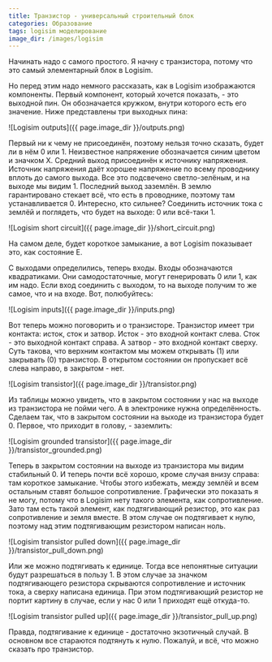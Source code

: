 ```yaml
---
title: Транзистор - универсальный строительный блок
categories: Образование
tags: logisim моделирование
image_dir: /images/logisim
---
```

Начинать надо с самого простого.
Я начну с транзистора, потому что это самый элементарный блок в Logisim.

Но перед этим надо немного рассказать, как в Logisim изображаются компоненты.
Первый компонент, который хочется показать, - это выходной пин.
Он обозначается кружком, внутри которого есть его значение.
Ниже представлены три выходных пина:

![Logisim outputs]({{ page.image_dir }}/outputs.png)

Первый ни к чему не присоединён, поэтому нельзя точно сказать, будет ли в нём 0 или 1.
Неизвестное напряжение обозначается синим цветом и значком X.
Средний выход присоединён к источнику напряжения.
Источник напряжения даёт хорошее напряжение по всему проводнику вплоть до самого выхода.
Все это подсвечено светло-зелёным, и на выходе мы видим 1.
Последний выход заземлён.
В землю гарантировано стекает всё, что есть в проводнике, поэтому там устанавливается 0.
Интересно, кто сильнее?
Соединить источник тока с землёй и поглядеть, что будет на выходе: 0 или всё-таки 1.

![Logisim short circuit]({{ page.image_dir }}/short_circuit.png)

На самом деле, будет короткое замыкание, а вот Logisim показывает это, как состояние E.

С выходами определились, теперь входы.
Входы обозначаются квадратиками.
Они самодостаточные, могут генерировать 0 или 1, как им надо.
Если вход соединить с выходом, то на выходе получим то же самое, что и на входе.
Вот, полюбуйтесь:

![Logisim inputs]({{ page.image_dir }}/inputs.png)

Вот теперь можно поговорить и о транзисторе.
Транзистор имеет три контакта: исток, сток и затвор.
Исток - это входной контакт слева.
Сток - это выходной контакт справа.
А затвор - это входной контакт сверху.
Суть такова, что верхним контактом мы можем открывать (1) или закрывать (0) транзистор.
В открытом состоянии он пропускает всё слева направо, в закрытом - нет.

![Logisim transistor]({{ page.image_dir }}/transistor.png)

Из таблицы можно увидеть, что в закрытом состоянии у нас на выходе из транзистора не пойми чего.
А в электронике нужна определённость.
Сделаем так, что в закрытом состоянии на выходе из транзистора будет 0.
Первое, что приходит в голову, - заземлить:

![Logisim grounded transistor]({{ page.image_dir }}/transistor_grounded.png)

Теперь в закрытом состоянии на выходе из транзистора мы видим стабильный 0.
И теперь почти всё хорошо, кроме случая внизу справа: там короткое замыкание.
Чтобы этого избежать, между землёй и всем остальным ставят большое сопротивление.
Графически это показать я не могу, потому что в Logisim нету такого элемента, как сопротивление.
Зато там есть такой элемент, как подтягивающий резистор, это как раз сопротивление и земля вместе.
В этом случае он подтягивает к нулю, поэтому над этим подтягивающим резистором написан ноль.

![Logisim transistor pulled down]({{ page.image_dir }}/transistor_pull_down.png)

Или же можно подтягивать к единице.
Тогда все непонятные ситуации будут разрешаться в пользу 1.
В этом случае за значком подтягивающего резистора скрываются сопротивление и источник тока, а сверху написана единица.
При этом подтягивающий резистор не портит картину в случае, если у нас 0 или 1 приходят ещё откуда-то.

![Logisim transistor pulled up]({{ page.image_dir }}/transistor_pull_up.png)

Правда, подтягивание к единице - достаточно экзотичный случай.
В основном все стараются подтянуть к нулю.
Пожалуй, и всё, что можно сказать про транзистор.
